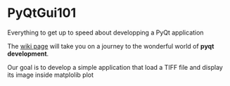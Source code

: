 # PyQtGui101
Everything to get up to speed about developping a PyQt application

The [wiki page](https://github.com/JeanBilheux/PyQtGui101/wiki) will take you on a journey to the wonderful world of **pyqt development**. 

Our goal is to develop a simple application that load a TIFF file and display its image inside matplolib plot

